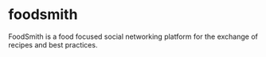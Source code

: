 # foodsmith
FoodSmith is a food focused social networking platform for the exchange of recipes and best practices.
